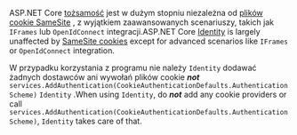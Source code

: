 <span data-ttu-id="d8933-101">ASP.NET Core [tożsamość](xref:security/authentication/identity) jest w dużym stopniu niezależna od [plików cookie SameSite](xref:security/samesite) , z wyjątkiem zaawansowanych scenariuszy, takich jak `IFrames` lub `OpenIdConnect` integracji.</span><span class="sxs-lookup"><span data-stu-id="d8933-101">ASP.NET Core [Identity](xref:security/authentication/identity) is largely unaffected by [SameSite cookies](xref:security/samesite) except for advanced scenarios like `IFrames` or `OpenIdConnect` integration.</span></span>

<span data-ttu-id="d8933-102">W przypadku korzystania z programu nie należy `Identity` dodawać żadnych dostawców ani wywołań plików cookie ***not*** ` services.AddAuthentication(CookieAuthenticationDefaults.AuthenticationScheme)` `Identity` .</span><span class="sxs-lookup"><span data-stu-id="d8933-102">When using `Identity`, do ***not*** add any cookie providers or call ` services.AddAuthentication(CookieAuthenticationDefaults.AuthenticationScheme)`, `Identity` takes care of that.</span></span>